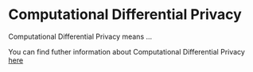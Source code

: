 # Computational Differential Privacy

Computational Differential Privacy means ...

You can find futher information about Computational Differential Privacy [here](../T3.5/.md)
